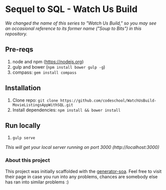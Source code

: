 # Sequel to SQL - Watch Us Build

*We changed the name of this series to "Watch Us Build," so you may see an occasional reference to its former name ("Soup to Bits") in this repository.*

## Pre-reqs
1. node and npm (https://nodejs.org)
2. gulp and bower (`npm install bower gulp -g`)
3. compass: `gem install compass`

## Installation
1. Clone repo: `git clone https://github.com/codeschool/WatchUsBuild-MovieListingsAppWithSQL.git`
2. Install dependencies: `npm install && bower install`

## Run locally
1. `gulp serve`

_This will get your local server running on port 3000 (http://localhost:3000)_


### About this project
This project was initially scaffolded with the [generator-soa](https://www.npmjs.com/package/generator-soa). Feel free to visit their page in case you run into any problems, chances are somebody else has ran into similar problems :)
